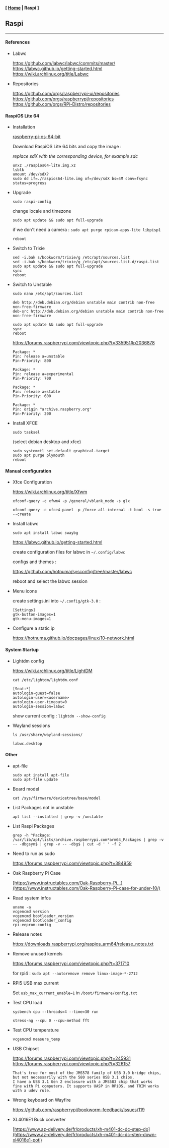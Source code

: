 <link href="../style.css" rel="stylesheet"></link>

**[ [Home](../index.html) | Raspi ]**

## Raspi

---

#### References

* Labwc
    
    https://github.com/labwc/labwc/commits/master/  
    https://labwc.github.io/getting-started.html  
    https://wiki.archlinux.org/title/Labwc  

* Repositories
    
    https://github.com/orgs/raspberrypi-ui/repositories  
    https://github.com/orgs/raspberrypi/repositories  
    https://github.com/orgs/RPi-Distro/repositories  


#### RaspiOS Lite 64

* Installation

    [raspberry-pi-os-64-bit](https://www.raspberrypi.com/software/operating-systems/#raspberry-pi-os-64-bit)  
    
    Download RaspiOS Lite 64 bits and copy the image :
    
    *replace sdX with the corresponding device, for example sdc*

    ```
    unxz ./raspios64-lite.img.xz
    lsblk
    umount /dev/sdX?
    sudo dd if=./raspios64-lite.img of=/dev/sdX bs=4M conv=fsync status=progress
    ```

* Upgrade

    `sudo raspi-config`
    
    change locale and timezone
    
    `sudo apt update && sudo apt full-upgrade`
    
    if we don't need a camera : `sudo apt purge rpicam-apps-lite libpisp1`

    `reboot`

* Switch to Trixie

    ```
    sed -i.bak s/bookworm/trixie/g /etc/apt/sources.list
    sed -i.bak s/bookworm/trixie/g /etc/apt/sources.list.d/raspi.list
    sudo apt update && sudo apt full-upgrade
    sync
    reboot
    ```
    
* Switch to Unstable

    `sudo nano /etc/apt/sources.list`

    ```
    deb http://deb.debian.org/debian unstable main contrib non-free non-free-firmware
    deb-src http://deb.debian.org/debian unstable main contrib non-free non-free-firmware
    ```
    
    ```
    sudo apt update && sudo apt full-upgrade
    sync
    reboot
    ```
    
    https://forums.raspberrypi.com/viewtopic.php?t=335951#p2036878  
    
    ```
    Package: *
    Pin: release a=unstable
    Pin-Priority: 800

    Package: *
    Pin: release a=experimental
    Pin-Priority: 700

    Package: *
    Pin: release a=stable
    Pin-Priority: 600

    Package: *
    Pin: origin "archive.raspberry.org"
    Pin-Priority: 200
    ```
    
* Install XFCE

    `sudo tasksel`
    
    (select debian desktop and xfce)
    
    ```
    sudo systemctl set-default graphical.target
    sudo apt purge plymouth
    reboot
    ```


#### Manual configuration

* Xfce Configuration
    
    https://wiki.archlinux.org/title/Xfwm  
    
    `xfconf-query -c xfwm4 -p /general/vblank_mode -s glx`

    `xfconf-query -c xfce4-panel -p /force-all-internal -t bool -s true --create`

* Install labwc

    `sudo apt install labwc swaybg`
    
    https://labwc.github.io/getting-started.html  
    
    create configuration files for labwc in `~/.config/labwc`  
    
    configs and themes : 
    
    https://github.com/hotnuma/sysconfig/tree/master/labwc  
    
    reboot and select the labwc session  

* Menu icons
    
    create settings.ini into `~/.config/gtk-3.0` :
    
    ```
    [Settings]
    gtk-button-images=1
    gtk-menu-images=1
    ```

* Configure a static ip
    
    https://hotnuma.github.io/docpages/linux/10-network.html  


#### System Startup

* Lightdm config

    https://wiki.archlinux.org/title/LightDM  
    
    ```
    cat /etc/lightdm/lightdm.conf
    
    [Seat:*]
    autologin-guest=false
    autologin-user=<username>
    autologin-user-timeout=0
    autologin-session=labwc
    ```
    
    show current config : `lightdm --show-config`

* Wayland sessions
    
    ```
    ls /usr/share/wayland-sessions/
    
    labwc.desktop
    ```


#### Other

* apt-file

    ```
    sudo apt install apt-file
    sudo apt-file update
    ```
    
* Board model
    
    `cat /sys/firmware/devicetree/base/model`

* List Packages not in unstable
    
    `apt list --installed | grep -v /unstable`

* List Raspi Packages
    
    `grep -h ^Package: /var/lib/apt/lists/archive.raspberrypi.com*arm64_Packages | grep -v -- -dbgsym$ | grep -v -- -dbg$ | cut -d ' ' -f 2`

* Need to run as sudo
    
    https://forums.raspberrypi.com/viewtopic.php?t=384959  

* Oak Raspberry Pi Case
    
    [https://www.instructables.com/Oak-Raspberry-Pi...](https://www.instructables.com/Oak-Raspberry-Pi-case-for-under-10/)  

* Read system infos

    ```
    uname -a
    vcgencmd version
    vcgencmd bootloader_version
    vcgencmd bootloader_config
    rpi-eeprom-config
    ```

* Release notes
    
    https://downloads.raspberrypi.org/raspios_arm64/release_notes.txt  

* Remove unused kernels
    
    https://forums.raspberrypi.com/viewtopic.php?t=371710  
    
    for rpi4 : `sudo apt --autoremove remove linux-image-*-2712`

* RPI5 USB max current
    
    Set `usb_max_current_enable=1` in `/boot/firmware/config.txt`

* Test CPU load
    
    `sysbench cpu --threads=4 --time=30 run`
    
    `stress-ng --cpu 0 --cpu-method fft`

* Test CPU temperature

    `vcgencmd measure_temp`

* USB Chipset
    
    https://forums.raspberrypi.com/viewtopic.php?t=245931  
    https://forums.raspberrypi.com/viewtopic.php?t=326157  
    
    ```
    That's true for most of the JMS578 family of USB 3.0 bridge chips,
    but not necessarily with the 580 series USB 3.1 chips.
    I have a USB 3.1 Gen 2 enclosure with a JMS583 chip that works
    fine with Pi computers. It supports UASP in RPiOS, and TRIM works
    with a udev rule.
    ```
    
* Wrong keyboard on Wayfire
    
    https://github.com/raspberrypi/bookworm-feedback/issues/119  

* XL4016E1 Buck converter
    
    [https://www.az-delivery.de/fr/products/xh-m401-dc-dc-step-do](https://www.az-delivery.de/fr/products/xh-m401-dc-dc-step-down-xl4016e1-poti)  

<br/>


